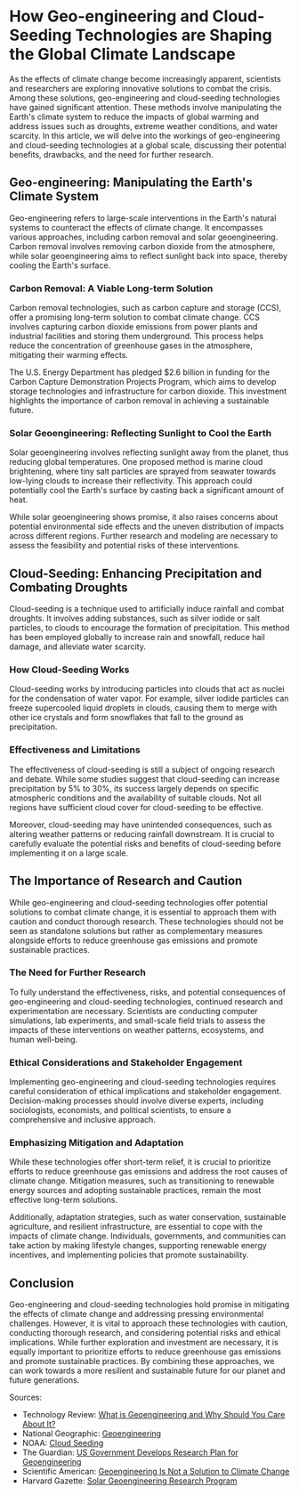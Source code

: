 # How Geo-engineering and Cloud-Seeding Technologies are Shaping the Global Climate Landscape

As the effects of climate change become increasingly apparent, scientists and researchers are exploring innovative solutions to combat the crisis. Among these solutions, geo-engineering and cloud-seeding technologies have gained significant attention. These methods involve manipulating the Earth's climate system to reduce the impacts of global warming and address issues such as droughts, extreme weather conditions, and water scarcity. In this article, we will delve into the workings of geo-engineering and cloud-seeding technologies at a global scale, discussing their potential benefits, drawbacks, and the need for further research.

## Geo-engineering: Manipulating the Earth's Climate System

Geo-engineering refers to large-scale interventions in the Earth's natural systems to counteract the effects of climate change. It encompasses various approaches, including carbon removal and solar geoengineering. Carbon removal involves removing carbon dioxide from the atmosphere, while solar geoengineering aims to reflect sunlight back into space, thereby cooling the Earth's surface.

### Carbon Removal: A Viable Long-term Solution

Carbon removal technologies, such as carbon capture and storage (CCS), offer a promising long-term solution to combat climate change. CCS involves capturing carbon dioxide emissions from power plants and industrial facilities and storing them underground. This process helps reduce the concentration of greenhouse gases in the atmosphere, mitigating their warming effects.

The U.S. Energy Department has pledged $2.6 billion in funding for the Carbon Capture Demonstration Projects Program, which aims to develop storage technologies and infrastructure for carbon dioxide. This investment highlights the importance of carbon removal in achieving a sustainable future.

### Solar Geoengineering: Reflecting Sunlight to Cool the Earth

Solar geoengineering involves reflecting sunlight away from the planet, thus reducing global temperatures. One proposed method is marine cloud brightening, where tiny salt particles are sprayed from seawater towards low-lying clouds to increase their reflectivity. This approach could potentially cool the Earth's surface by casting back a significant amount of heat.

While solar geoengineering shows promise, it also raises concerns about potential environmental side effects and the uneven distribution of impacts across different regions. Further research and modeling are necessary to assess the feasibility and potential risks of these interventions.

## Cloud-Seeding: Enhancing Precipitation and Combating Droughts

Cloud-seeding is a technique used to artificially induce rainfall and combat droughts. It involves adding substances, such as silver iodide or salt particles, to clouds to encourage the formation of precipitation. This method has been employed globally to increase rain and snowfall, reduce hail damage, and alleviate water scarcity.

### How Cloud-Seeding Works

Cloud-seeding works by introducing particles into clouds that act as nuclei for the condensation of water vapor. For example, silver iodide particles can freeze supercooled liquid droplets in clouds, causing them to merge with other ice crystals and form snowflakes that fall to the ground as precipitation.

### Effectiveness and Limitations

The effectiveness of cloud-seeding is still a subject of ongoing research and debate. While some studies suggest that cloud-seeding can increase precipitation by 5% to 30%, its success largely depends on specific atmospheric conditions and the availability of suitable clouds. Not all regions have sufficient cloud cover for cloud-seeding to be effective.

Moreover, cloud-seeding may have unintended consequences, such as altering weather patterns or reducing rainfall downstream. It is crucial to carefully evaluate the potential risks and benefits of cloud-seeding before implementing it on a large scale.

## The Importance of Research and Caution

While geo-engineering and cloud-seeding technologies offer potential solutions to combat climate change, it is essential to approach them with caution and conduct thorough research. These technologies should not be seen as standalone solutions but rather as complementary measures alongside efforts to reduce greenhouse gas emissions and promote sustainable practices.

### The Need for Further Research

To fully understand the effectiveness, risks, and potential consequences of geo-engineering and cloud-seeding technologies, continued research and experimentation are necessary. Scientists are conducting computer simulations, lab experiments, and small-scale field trials to assess the impacts of these interventions on weather patterns, ecosystems, and human well-being.

### Ethical Considerations and Stakeholder Engagement

Implementing geo-engineering and cloud-seeding technologies requires careful consideration of ethical implications and stakeholder engagement. Decision-making processes should involve diverse experts, including sociologists, economists, and political scientists, to ensure a comprehensive and inclusive approach.

### Emphasizing Mitigation and Adaptation

While these technologies offer short-term relief, it is crucial to prioritize efforts to reduce greenhouse gas emissions and address the root causes of climate change. Mitigation measures, such as transitioning to renewable energy sources and adopting sustainable practices, remain the most effective long-term solutions.

Additionally, adaptation strategies, such as water conservation, sustainable agriculture, and resilient infrastructure, are essential to cope with the impacts of climate change. Individuals, governments, and communities can take action by making lifestyle changes, supporting renewable energy incentives, and implementing policies that promote sustainability.

## Conclusion

Geo-engineering and cloud-seeding technologies hold promise in mitigating the effects of climate change and addressing pressing environmental challenges. However, it is vital to approach these technologies with caution, conducting thorough research, and considering potential risks and ethical implications. While further exploration and investment are necessary, it is equally important to prioritize efforts to reduce greenhouse gas emissions and promote sustainable practices. By combining these approaches, we can work towards a more resilient and sustainable future for our planet and future generations.

Sources:

- Technology Review: [What is Geoengineering and Why Should You Care About It?](https://www.technologyreview.com/2019/08/09/615/what-is-geoengineering-and-why-should-you-care-climate-change-harvard/)
- National Geographic: [Geoengineering](https://www.nationalgeographic.com/environment/global-warming/geoengineering/)
- NOAA: [Cloud Seeding](https://www.noaa.gov/education/resource-collections/weather-atmosphere/cloud-seeding)
- The Guardian: [US Government Develops Research Plan for Geoengineering](https://www.theguardian.com/environment/2021/mar/25/us-government-develops-research-plan-for-geoengineering)
- Scientific American: [Geoengineering Is Not a Solution to Climate Change](https://www.scientificamerican.com/article/geoengineering-is-not-a-solution-to-climate-change/)
- Harvard Gazette: [Solar Geoengineering Research Program](https://news.harvard.edu/gazette/story/2021/03/harvard-launches-solar-geoengineering-research-program/)
